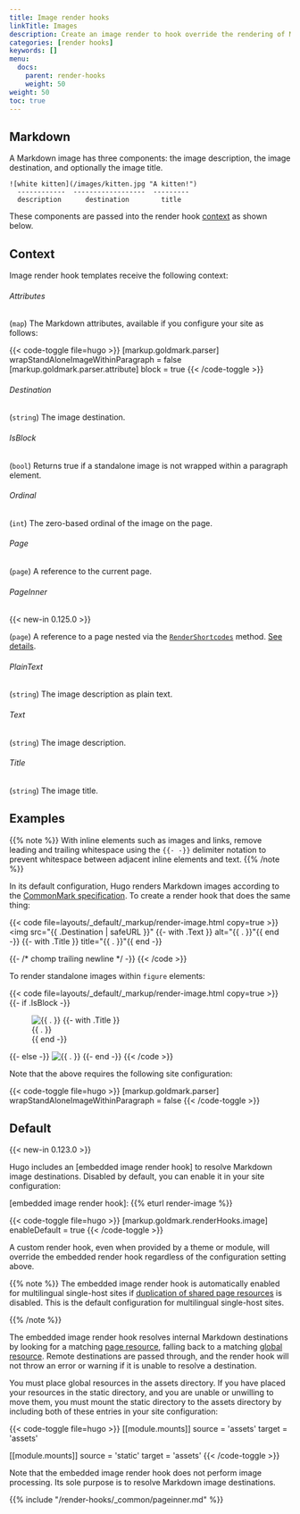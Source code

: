 ```yaml
---
title: Image render hooks
linkTitle: Images
description: Create an image render to hook override the rendering of Markdown images to HTML.
categories: [render hooks]
keywords: []
menu:
  docs:
    parent: render-hooks
    weight: 50
weight: 50
toc: true
---
```


## Markdown

A Markdown image has three components: the image description, the image destination, and optionally the image title.

```text
![white kitten](/images/kitten.jpg "A kitten!")
  ------------  ------------------  ---------
  description      destination        title
```

These components are passed into the render hook [context] as shown below.

[context]: /getting-started/glossary/#context

## Context

Image render hook templates receive the following context:

###### Attributes

(`map`) The Markdown attributes, available if you configure your site as follows:

{{< code-toggle file=hugo >}}
[markup.goldmark.parser]
wrapStandAloneImageWithinParagraph = false
[markup.goldmark.parser.attribute]
block = true
{{< /code-toggle >}}

###### Destination

(`string`) The image destination.

###### IsBlock

(`bool`) Returns true if a standalone image is not wrapped within a paragraph element.

###### Ordinal

(`int`) The zero-based ordinal of the image on the page.

###### Page

(`page`) A reference to the current page.

###### PageInner

{{< new-in 0.125.0 >}}

(`page`) A reference to a page nested via the [`RenderShortcodes`] method. [See details](#pageinner-details).

[`RenderShortcodes`]: /methods/page/rendershortcodes

###### PlainText

(`string`) The image description as plain text.

###### Text

(`string`) The image description.

###### Title

(`string`) The image title.

## Examples

{{% note %}}
With inline elements such as images and links, remove leading and trailing whitespace using the `{{‑ ‑}}` delimiter notation to prevent whitespace between adjacent inline elements and text.
{{% /note %}}

In its default configuration, Hugo renders Markdown images according to the [CommonMark specification]. To create a render hook that does the same thing:

[CommonMark specification]: https://spec.commonmark.org/current/

{{< code file=layouts/_default/_markup/render-image.html copy=true >}}
<img src="{{ .Destination | safeURL }}"
  {{- with .Text }} alt="{{ . }}"{{ end -}}
  {{- with .Title }} title="{{ . }}"{{ end -}}
>
{{- /* chomp trailing newline */ -}}
{{< /code >}}

To render standalone images within `figure` elements:

{{< code file=layouts/_default/_markup/render-image.html copy=true >}}
{{- if .IsBlock -}}
  <figure>
    <img src="{{ .Destination | safeURL }}"
      {{- with .Text }} alt="{{ . }}"{{ end -}}
    >
    {{- with .Title }}<figcaption>{{ . }}</figcaption>{{ end -}}
  </figure>
{{- else -}}
  <img src="{{ .Destination | safeURL }}"
    {{- with .Text }} alt="{{ . }}"{{ end -}}
    {{- with .Title }} title="{{ . }}"{{ end -}}
  >
{{- end -}}
{{< /code >}}

Note that the above requires the following site configuration:

{{< code-toggle file=hugo >}}
[markup.goldmark.parser]
wrapStandAloneImageWithinParagraph = false
{{< /code-toggle >}}

## Default

{{< new-in 0.123.0 >}}

Hugo includes an [embedded image render hook] to resolve Markdown image destinations. Disabled by default, you can enable it in your site configuration:

[embedded image render hook]: {{% eturl render-image %}}

{{< code-toggle file=hugo >}}
[markup.goldmark.renderHooks.image]
enableDefault = true
{{< /code-toggle >}}

A custom render hook, even when provided by a theme or module, will override the embedded render hook regardless of the configuration setting above.

{{% note %}}
The embedded image render hook is automatically enabled for multilingual single-host sites if [duplication of shared page resources] is disabled. This is the default configuration for multilingual single-host sites.

[duplication of shared page resources]: /getting-started/configuration-markup/#duplicateresourcefiles
{{% /note %}}

The embedded image render hook resolves internal Markdown destinations by looking for a matching [page resource], falling back to a matching [global resource]. Remote destinations are passed through, and the render hook will not throw an error or warning if it is unable to resolve a destination.

[page resource]: /getting-started/glossary/#page-resource
[global resource]: /getting-started/glossary/#global-resource

You must place global resources in the assets directory. If you have placed your resources in the static directory, and you are unable or unwilling to move them, you must mount the static directory to the assets directory by including both of these entries in your site configuration:

{{< code-toggle file=hugo >}}
[[module.mounts]]
source = 'assets'
target = 'assets'

[[module.mounts]]
source = 'static'
target = 'assets'
{{< /code-toggle >}}

Note that the embedded image render hook does not perform image processing. Its sole purpose is to resolve Markdown image destinations.

{{% include "/render-hooks/_common/pageinner.md" %}}
